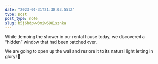 ```yaml
---
date: "2023-01-31T21:30:03.552Z"
type: post 
post_type: note
slug: b5j6hdpww3miw6981sznka
---
```

While demoing the shower in our rental house today, we discovered a “hidden” window that had been patched over. 

We are going to open up the wall and restore it to its natural light letting in glory! 🏡
